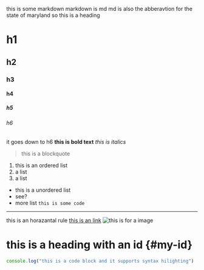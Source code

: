 this is some markdown
markdown is md
md is also the abberavtion for the state of maryland
so this is a heading
# h1
## h2
### h3
#### h4
##### h5
###### h6
it goes down to h6
**this is bold text**
*this is italics*
> this is a blockquote
1. this is an ordered list
2. a list
3. a list
- this is a unordered list
- see?
- more list
`this is some code`
---
this is an horazantal rule
[this is an link](https://www.markdownguide.org/cheat-sheet)
![this is for a image](http://img03.platesmania.com/201217/inf/2000b6ec54.png)
# this is a heading with an id {#my-id}
```js
console.log("this is a code block and it supports syntax hilighting")
```
